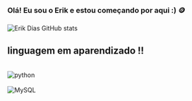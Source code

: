 
### Olá! Eu sou o Erik e estou começando por aqui :) 🪙

![Erik Dias  GitHub stats](https://github-readme-stats.vercel.app/api?username=ErikDiasS&show_icons=true&theme=onedark)

## linguagem em aparendizado !!

<div style="display: inline_block"><br/>
  <img aling="center" alt="python" src="https://img.shields.io/badge/Python-3776AB?style=for-the-badge&logo=python&logoColor=white" />
</div>

<div style="display: inline_block"><br/>
  <img aling="center" alt="MySQL" src="https://img.shields.io/badge/MySQL-00000F?style=for-the-badge&logo=mysql&logoColor=white" />
</div>
